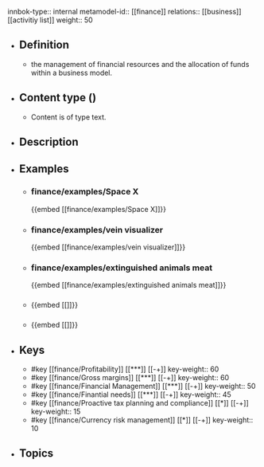 innbok-type:: internal
metamodel-id:: [[finance]]
relations:: [[business]] [[activitiy list]]
weight:: 50

- ## Definition
  - the management of financial resources and the allocation of funds within a business model.
- ## Content type ()
  - Content is of type text.
  
- ## Description
- ## Examples
  - ### finance/examples/Space X
    {{embed [[finance/examples/Space X]]}}
  - ### finance/examples/vein visualizer
    {{embed [[finance/examples/vein visualizer]]}}
  - ### finance/examples/extinguished animals meat
    {{embed [[finance/examples/extinguished animals meat]]}}
  - ### 
    {{embed [[]]}}
  - ### 
    {{embed [[]]}}
  
- ## Keys
  - #key [[finance/Profitability]] [[***]] [[-+]]
    key-weight:: 60
  - #key [[finance/Gross margins]] [[***]] [[-+]]
    key-weight:: 60
  - #key [[finance/Financial Management]] [[***]] [[-+]]
    key-weight:: 50
  - #key [[finance/Finantial needs]] [[***]] [[-+]]
    key-weight:: 45
  - #key [[finance/Proactive tax planning and compliance]] [[*]] [[-+]]
    key-weight:: 15
  - #key [[finance/Currency risk management]] [[*]] [[-+]]
    key-weight:: 10
- ## Topics
  

